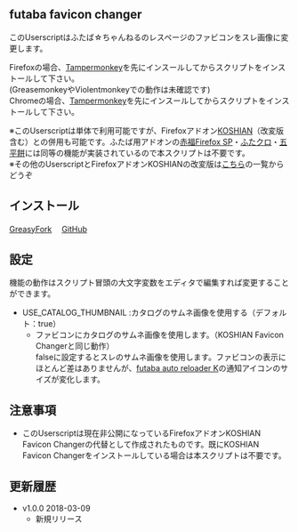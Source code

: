 ## futaba favicon changer
このUserscriptはふたば☆ちゃんねるのレスページのファビコンをスレ画像に変更します。  

Firefoxの場合、[Tampermonkey](https://addons.mozilla.org/ja/firefox/addon/tampermonkey/)を先にインスールしてからスクリプトをインストールして下さい。  
(GreasemonkeyやViolentmonkeyでの動作は未確認です)  
Chromeの場合、[Tampermonkey](https://chrome.google.com/webstore/detail/tampermonkey/dhdgffkkebhmkfjojejmpbldmpobfkfo/)を先にインスールしてからスクリプトをインストールして下さい。  

※このUserscriptは単体で利用可能ですが、Firefoxアドオン[KOSHIAN](https://addons.mozilla.org/ja/firefox/user/anonymous-a0bba9187b568f98732d22d51c5955a6/)（改変版含む）との併用も可能です。ふたば用アドオンの[赤福Firefox SP](http://toshiakisp.github.io/akahuku-firefox-sp/)・[ふたクロ](http://futakuro.com/)・[五平餅](https://toshiaki-gohei.github.io/gohei-mochi/)には同等の機能が実装されているので本スクリプトは不要です。  
※その他のUserscriptとFirefoxアドオンKOSHIANの改変版は[こちら](https://github.com/akoya-tomo/futaba_auto_reloader_K/wiki/)の一覧からどうぞ

## インストール
[GreasyFork](https://greasyfork.org/ja/scripts/39342-futaba-favicon-changer/)　
[GitHub](https://github.com/akoya-tomo/futaba_favicon_changer/raw/master/futaba_favicon_changer.user.js)

## 設定
機能の動作はスクリプト冒頭の大文字変数をエディタで編集すれば変更することができます。  

* USE\_CATALOG\_THUMBNAIL :カタログのサムネ画像を使用する（デフォルト：true）  
  - ファビコンにカタログのサムネ画像を使用します。（KOSHIAN Favicon Changerと同じ動作）  
    falseに設定するとスレのサムネ画像を使用します。ファビコンの表示にほとんど差はありませんが、[futaba auto reloader K](https://greasyfork.org/ja/scripts/36235-futaba-auto-reloader-k/)の通知アイコンのサイズが変化します。  

## 注意事項
* このUserscriptは現在非公開になっているFirefoxアドオンKOSHIAN Favicon Changerの代替として作成されたものです。既にKOSHIAN Favicon Changerをインストールしている場合は本スクリプトは不要です。  

## 更新履歴
* v1.0.0 2018-03-09
  - 新規リリース
